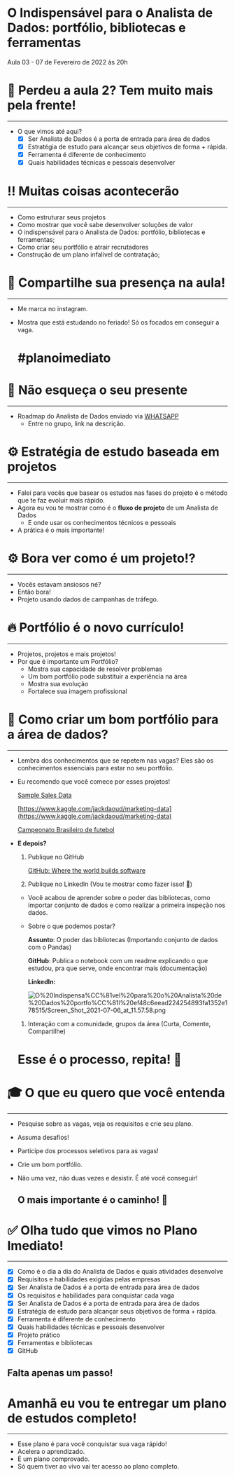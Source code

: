 # O Indispensável para o Analista de Dados: portfólio, bibliotecas e ferramentas

Aula 03 - 07 de Fevereiro de 2022 às 20h

# 📌 Perdeu a aula 2? Tem muito mais pela frente!

---

- O que vimos até aqui?
    - [x]  Ser Analista de Dados é a porta de entrada para área de dados
    - [x]  Estratégia de estudo para alcançar seus objetivos de forma + rápida.
    - [x]  Ferramenta é diferente de conhecimento
    - [x]  Quais habilidades técnicas e pessoais desenvolver

# ‼️ Muitas coisas acontecerão

---

- Como estruturar seus projetos
- Como mostrar que você sabe desenvolver soluções de valor
- O indispensável para o Analista de Dados: portfólio, bibliotecas e ferramentas;
- Como criar seu portfólio e atrair recrutadores
- Construção de um plano infalível de contratação;

# 📣 Compartilhe sua presença na aula!

---

- Me marca no instagram.
- Mostra que está estudando no feriado! Só os focados em conseguir a vaga.
    
    # **#planoimediato**
    

# 🎁 Não esqueça o seu presente

---

- Roadmap do Analista de Dados enviado via [WHATSAPP](https://chat.whatsapp.com/KKLCCe3sBbE79BFkUQPga4)
    - Entre no grupo, link na descrição.

# ⚙️ Estratégia de estudo baseada em projetos

---

- Falei para vocês que basear os estudos nas fases do projeto é o método que te faz evoluir mais rápido.
- Agora eu vou te mostrar como é o **fluxo de projeto** de um Analista de Dados
    - E onde usar os conhecimentos técnicos e pessoais
- A prática é o mais importante!

# ⚙️ Bora ver como é um projeto!?

---

- Vocês estavam ansiosos né?
- Então bora!
- Projeto usando dados de campanhas de tráfego.

# 🔥 Portfólio é o novo currículo!

---

- Projetos, projetos e mais projetos!
- Por que é importante um Portfólio?
    - Mostra sua capacidade de resolver problemas
    - Um bom portfólio pode substituir a experiência na área
    - Mostra sua evolução
    - Fortalece sua imagem profissional

# 🎯 Como criar um bom portfólio para a área de dados?

---

- Lembra dos conhecimentos que se repetem nas vagas? Eles são os conhecimentos essenciais para estar no seu portfólio.
- Eu recomendo que você comece por esses projetos!
    
    [Sample Sales Data](https://www.kaggle.com/kyanyoga/sample-sales-data)
    
    [https://www.kaggle.com/jackdaoud/marketing-data](https://www.kaggle.com/jackdaoud/marketing-data)
    
    [Campeonato Brasileiro de futebol](https://www.kaggle.com/adaoduque/campeonato-brasileiro-de-futebol)
    

- **E depois?**
    1. Publique no GitHub
        
        [GitHub: Where the world builds software](https://github.com/)
        
    2. Publique no LinkedIn (Vou te mostrar como fazer isso! 🤩)
    
    - Você acabou de aprender sobre o poder das bibliotecas, como importar conjunto de dados e como realizar a primeira inspeção nos dados.
    - Sobre o que podemos postar?
        
        **Assunto**: O poder das bibliotecas (Importando conjunto de dados com o Pandas)
        
        **GitHub**: Publica o notebook com um readme explicando o que estudou, pra que serve, onde encontrar mais (documentação)
        
        **LinkedIn:** 
        
        ![O%20Indispensa%CC%81vel%20para%20o%20Analista%20de%20Dados%20portfo%CC%81l%20ef48c6eead224254893fa1352e178515/Screen_Shot_2021-07-06_at_11.57.58.png](O%20Indispensa%CC%81vel%20para%20o%20Analista%20de%20Dados%20portfo%CC%81l%20ef48c6eead224254893fa1352e178515/Screen_Shot_2021-07-06_at_11.57.58.png)
        
    1. Interação com a comunidade, grupos da área (Curta, Comente, Compartilhe)
    
     
    
    # Esse é o processo, repita! 🔁
    

# 🎓 O que eu quero que você entenda

---

- Pesquise sobre as vagas, veja os requisitos e crie seu plano.
- Assuma desafios!
- Participe dos processos seletivos para as vagas!
- Crie um bom portfólio.
- Não uma vez, não duas vezes e desistir. É até você conseguir!
    
    ## O mais importante é o caminho! 🚀
    

# ✅ Olha tudo que vimos no Plano Imediato!

---

- [x]  Como é o dia a dia do Analista de Dados e quais atividades desenvolve
- [x]  Requisitos e habilidades exigidas pelas empresas
- [x]  Ser Analista de Dados é a porta de entrada para área de dados
- [x]  Os requisitos e habilidades para conquistar cada vaga
- [x]  Ser Analista de Dados é a porta de entrada para área de dados
- [x]  Estratégia de estudo para alcançar seus objetivos de forma + rápida.
- [x]  Ferramenta é diferente de conhecimento
- [x]  Quais habilidades técnicas e pessoais desenvolver
- [x]  Projeto prático
- [x]  Ferramentas e bibliotecas
- [x]  GitHub

## Falta apenas um passo!

# Amanhã eu vou te entregar um plano de estudos completo!

---

- Esse plano é para você conquistar sua vaga rápido!
- Acelera o aprendizado.
- É um plano comprovado.
- Só quem tiver ao vivo vai ter acesso ao plano completo.
